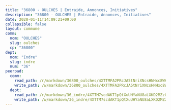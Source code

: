 ```yaml
---
title: "36800 - OULCHES | Entraide, Annonces, Initiatives"
description: "36800 - OULCHES | Entraide, Annonces, Initiatives"
date: 2020-01-11T14:09:21+09:00
collapsible: false
layout: commune
comm:
  nom: "OULCHES"
  slug: oulches
  cp: "36800"
dept:
  nom: "Indre"
  slug: indre
  num: "36"
peerpad:
  comm:
    read_path: /r/markdown/36800_oulches/4XTTMFA2PRcJA5tNriXNcsHNHxc8WKoAFJbtgQxMpHuHgBxof
    write_path: /w/markdown/36800_oulches/4XTTMFA2PRcJA5tNriXNcsHNHxc8WKoAFJbtgQxMpHuHgBxof-K3TgUYT6D5TStQ4xRty2GXUfZWyTiyDg6vmMunu877wijwkBEp9Qou69JWKtA8d368TKFsSEU2JznRFLThMBNHJ674L6BiKCgYQM3AV9rSbDBZcZv2J6ynjkg5YzHD9w9mConSzR
  dept:
    read_path: /r/markdown/36_indre/4XTTM7scdAKT1pQtXuUHYaNU8aLXKD2MZzUyDRUiaoLJH1te1
    write_path: /w/markdown/36_indre/4XTTM7scdAKT1pQtXuUHYaNU8aLXKD2MZzUyDRUiaoLJH1te1-K3TgUJm9AdSDNtPtmMKFa5Tiw77X4i7zf6CsTYrtgVdahxAwuJV6RAfi8dWyH9wrbVDRxjX7knrwwECg7WApeuWQ945kurMeJLQeKJv4CQZseab78J3HMioZhgr2H44E9b6FqBoT
---
```



